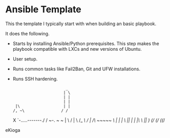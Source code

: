 # Ansible Template

This the template I typically start with when building an basic playbook.

It does the following.

* Starts by installing Ansible/Python prerequisites. This step makes the playbook compatible with LXCs and new versions of Ubuntu. 

* User setup.

* Runs common tasks like Fail2Ban, Git and UFW installations.

* Runs SSH hardening.

                             _
                            | \
                            | |
                            | |
       |\                   | |
      /, ~\                / /
     X     `-.....-------./ /
      ~-. ~  ~              |
         \             /    |
          \  /_     ___\   /
          | /\ ~~~~~   \ |
          | | \        || |
          | |\ \       || )
         (_/ (_/      ((_/

eKioga
